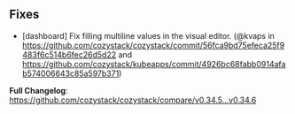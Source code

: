 <!--
https://github.com/cozystack/cozystack/releases/tag/v0.34.6
-->

## Fixes

* [dashboard] Fix filling multiline values in the visual editor. (@kvaps in https://github.com/cozystack/cozystack/commit/56fca9bd75efeca25f9483f6c514b6fec26d5d22 and https://github.com/cozystack/kubeapps/commit/4926bc68fabb0914afab574006643c85a597b371)

**Full Changelog**: https://github.com/cozystack/cozystack/compare/v0.34.5...v0.34.6
